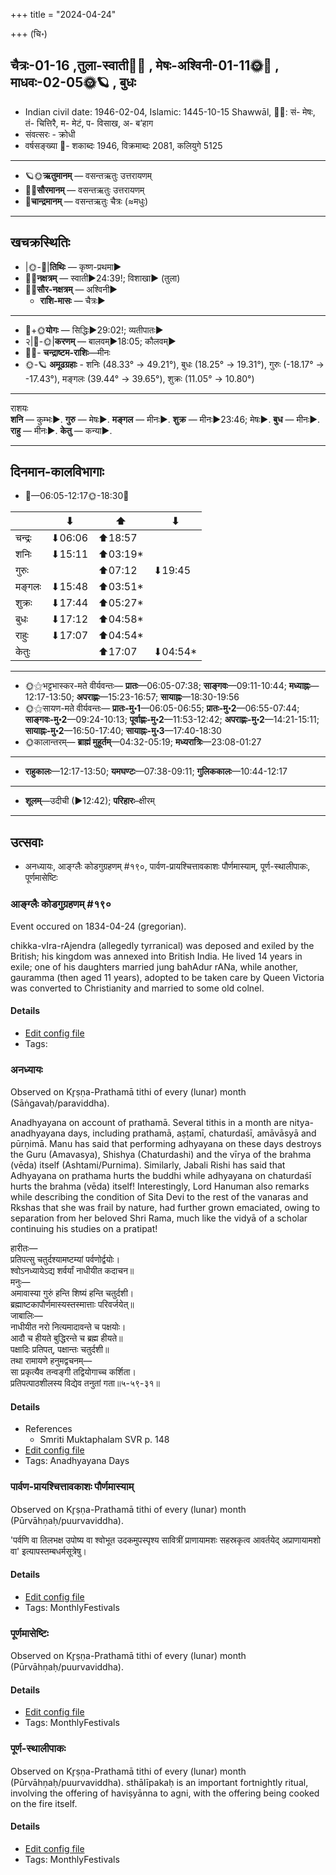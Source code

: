 +++
title = "2024-04-24"

+++
(चि॰)
## चैत्रः-01-16  ,तुला-स्वाती🌛🌌  ,  मेषः-अश्विनी-01-11🌞🌌  ,  माधवः-02-05🌞🪐  , बुधः
- Indian civil date: 1946-02-04, Islamic: 1445-10-15 Shawwāl, 🌌🌞: सं- मेषः, तं- चित्तिरै, म- मेटं, प- विसाख, अ- ब’हाग
- संवत्सरः - क्रोधी
- वर्षसङ्ख्या 🌛- शकाब्दः 1946, विक्रमाब्दः 2081, कलियुगे 5125
___________________
- 🪐🌞**ऋतुमानम्** — वसन्तऋतुः उत्तरायणम्
- 🌌🌞**सौरमानम्** — वसन्तऋतुः उत्तरायणम्
- 🌛**चान्द्रमानम्** — वसन्तऋतुः चैत्रः (≈मधुः)
___________________


## खचक्रस्थितिः
- |🌞-🌛|**तिथिः** — कृष्ण-प्रथमा►  
- 🌌🌛**नक्षत्रम्** — स्वाती►24:39!; विशाखा► (तुला)  
- 🌌🌞**सौर-नक्षत्रम्** — अश्विनी►  
  - **राशि-मासः** — चैत्रः► 
___________________
- 🌛+🌞**योगः** — सिद्धिः►29:02!; व्यतीपातः►  
- २|🌛-🌞|**करणम्** — बालवम्►18:05; कौलवम्►  
- 🌌🌛- **चन्द्राष्टम-राशिः**—मीनः  
- 🌞-🪐 **अमूढग्रहाः** - शनिः (48.33° → 49.21°), बुधः (18.25° → 19.31°), गुरुः (-18.17° → -17.43°), मङ्गलः (39.44° → 39.65°), शुक्रः (11.05° → 10.80°)
___________________
राशयः  
**शनि** — कुम्भः►. **गुरु** — मेषः►. **मङ्गल** — मीनः►. **शुक्र** — मीनः►23:46; मेषः►. **बुध** — मीनः►. **राहु** — मीनः►. **केतु** — कन्या►. 
___________________


## दिनमान-कालविभागाः
- 🌅—06:05-12:17🌞-18:30🌇  

|      |⬇     |⬆     |⬇     |
|------|-----|-----|------|
|चन्द्रः|⬇06:06 |⬆18:57 |     |
|शनिः   |⬇15:11 |⬆03:19*|     |
|गुरुः  |     |⬆07:12 |⬇19:45 |
|मङ्गलः |⬇15:48 |⬆03:51*|     |
|शुक्रः |⬇17:44 |⬆05:27*|     |
|बुधः   |⬇17:12 |⬆04:58*|     |
|राहुः  |⬇17:07 |⬆04:54*|     |
|केतुः  |     |⬆17:07 |⬇04:54*|
___________________
- 🌞⚝भट्टभास्कर-मते वीर्यवन्तः— **प्रातः**—06:05-07:38; **साङ्गवः**—09:11-10:44; **मध्याह्नः**—12:17-13:50; **अपराह्णः**—15:23-16:57; **सायाह्नः**—18:30-19:56  
- 🌞⚝सायण-मते वीर्यवन्तः— **प्रातः-मु॰1**—06:05-06:55; **प्रातः-मु॰2**—06:55-07:44; **साङ्गवः-मु॰2**—09:24-10:13; **पूर्वाह्णः-मु॰2**—11:53-12:42; **अपराह्णः-मु॰2**—14:21-15:11; **सायाह्नः-मु॰2**—16:50-17:40; **सायाह्नः-मु॰3**—17:40-18:30  
- 🌞कालान्तरम्— **ब्राह्मं मुहूर्तम्**—04:32-05:19; **मध्यरात्रिः**—23:08-01:27  
___________________
- **राहुकालः**—12:17-13:50; **यमघण्टः**—07:38-09:11; **गुलिककालः**—10:44-12:17  
___________________
- **शूलम्**—उदीची (►12:42); **परिहारः**–क्षीरम्  
___________________

## उत्सवाः
- अनध्यायः, आङ्ग्लैः कोडगुग्रहणम् #१९०, पार्वण-प्रायश्चित्तावकाशः पौर्णमास्याम्, पूर्ण-स्थालीपाकः, पूर्णमासेष्टिः
### आङ्ग्लैः कोडगुग्रहणम् #१९०

Event occured on 1834-04-24 (gregorian). 

chikka-vIra-rAjendra (allegedly tyrranical) was deposed and exiled by the British; his kingdom was annexed into British India. He lived 14 years in exile; one of his daughters married jung bahAdur rANa, while another, gauramma (then aged 11 years), adopted to be taken care by Queen Victoria was converted to Christianity and married to some old colnel.

#### Details
- [Edit config file](https://github.com/jyotisham/adyatithi/blob/master/mahApuruSha/xatra-later/gregorian/day/04/24/AnglaiH_koDagu-grahaNam.toml)
- Tags: 


### अनध्यायः

Observed on Kr̥ṣṇa-Prathamā tithi of every (lunar) month (Sāṅgavaḥ/paraviddha). 

Anadhyayana on account of prathamā. Several tithis in a month are nitya-anadhyayana days, including prathamā, aṣṭamī, chaturdaśī, amāvāsyā and pūrṇimā. Manu has said that performing adhyayana on these days destroys the Guru (Amavasya), Shishya (Chaturdashi) and the vīrya of the brahma (vēda) itself (Ashtami/Purnima). Similarly, Jabali Rishi has said that Adhyayana on prathama hurts the buddhi while adhyayana on chaturdaśī hurts the brahma (vēda) itself! Interestingly, Lord Hanuman also remarks while describing the condition of Sita Devi to the rest of the vanaras and Rkshas that she was frail by nature, had further grown emaciated, owing to separation from her beloved Shri Rama, much like the vidyā of a scholar continuing his studies on a pratipat!

हारीतः—  
प्रतिपत्सु चतुर्दश्यामष्टम्यां पर्वणोर्द्वयोः।  
श्वोऽनध्यायेऽद्य शर्वर्यां नाधीयीत कदाचन॥  
मनुः—  
अमावास्या गुरुं हन्ति शिष्यं हन्ति चतुर्दशी।  
ब्रह्माष्टकापौर्णमास्यस्तस्मात्ताः परिवर्जयेत्॥  
जाबालिः—  
नाधीयीत नरो नित्यमादावन्ते च पक्षयोः।  
आदौ च हीयते बुद्धिरन्ते च ब्रह्म हीयते॥  
पक्षादिः प्रतिपत्, पक्षान्तः चतुर्दशी॥  
तथा रामायणे हनुमद्वचनम्—  
सा प्रकृत्यैव तन्वङ्गी तद्वियोगाच्च कर्शिता।  
प्रतिपत्पाठशीलस्य विद्येव तनुतां गता॥५-५९-३१॥



#### Details
- References
  - Smriti Muktaphalam SVR p.  148
- [Edit config file](https://github.com/jyotisham/adyatithi/blob/master/time_focus/adhyayana/lunar_month/tithi/00/16/anadhyAyaH~16.toml)
- Tags: Anadhyayana Days


### पार्वण-प्रायश्चित्तावकाशः पौर्णमास्याम्

Observed on Kr̥ṣṇa-Prathamā tithi of every (lunar) month (Pūrvāhṇaḥ/puurvaviddha). 

'पर्वणि वा तिलभक्ष उपोष्य वा श्वोभूत उदकमुपस्पृश्य सावित्रीं प्राणायामशः सहस्रकृत्व आवर्तयेद् अप्राणायामशो वा' इत्यापस्तम्बधर्मसूत्रेषु।

#### Details
- [Edit config file](https://github.com/jyotisham/adyatithi/blob/master/gRhya/Apastamba/lunar_month/tithi/00/16/pArvaNa-prAyashcittAvakAshaH_16.toml)
- Tags: MonthlyFestivals


### पूर्णमासेष्टिः



Observed on Kr̥ṣṇa-Prathamā tithi of every (lunar) month (Pūrvāhṇaḥ/puurvaviddha).

#### Details
- [Edit config file](https://github.com/jyotisham/adyatithi/blob/master/gRhya/general/description_only/pUrNamAseShTiH.toml)
- Tags: MonthlyFestivals


### पूर्ण-स्थालीपाकः



Observed on Kr̥ṣṇa-Prathamā tithi of every (lunar) month (Pūrvāhṇaḥ/puurvaviddha). sthālīpakaḥ is an important fortnightly ritual, involving the offering of haviṣyānna to agni, with the offering being cooked on the fire itself.

#### Details
- [Edit config file](https://github.com/jyotisham/adyatithi/blob/master/gRhya/general/description_only/sthAlIpAkaH_16.toml)
- Tags: MonthlyFestivals


